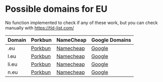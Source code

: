# Possible domains for EU

No function implemented to check if any of these work, but you can check manually with https://tld-list.com/

| Domain | Porkbun | NameCheap | Google Domains |
|---|---|---|---|
| .eu | [Porkbun](https://porkbun.com/checkout/search?prb=e814663da1&tlds=&idnLanguage=&search=search&q=.eu) | [Namecheap](https://www.namecheap.com/domains/registration/results/?domain=.eu) | [Google](https://domains.google.com/registrar/search?searchTerm=.eu) |
| l.eu | [Porkbun](https://porkbun.com/checkout/search?prb=e814663da1&tlds=&idnLanguage=&search=search&q=l.eu) | [Namecheap](https://www.namecheap.com/domains/registration/results/?domain=l.eu) | [Google](https://domains.google.com/registrar/search?searchTerm=l.eu) |
| li.eu | [Porkbun](https://porkbun.com/checkout/search?prb=e814663da1&tlds=&idnLanguage=&search=search&q=li.eu) | [Namecheap](https://www.namecheap.com/domains/registration/results/?domain=li.eu) | [Google](https://domains.google.com/registrar/search?searchTerm=li.eu) |
| n.eu | [Porkbun](https://porkbun.com/checkout/search?prb=e814663da1&tlds=&idnLanguage=&search=search&q=n.eu) | [Namecheap](https://www.namecheap.com/domains/registration/results/?domain=n.eu) | [Google](https://domains.google.com/registrar/search?searchTerm=n.eu) |
